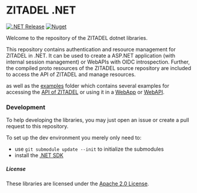 # ZITADEL .NET

[![.NET Release](https://github.com/smartive/zitadel-net/actions/workflows/dotnet-release.yml/badge.svg)](https://github.com/smartive/zitadel-net/actions/workflows/dotnet-release.yml)
[![Nuget](https://img.shields.io/nuget/v/Zitadel)](https://www.nuget.org/packages/Zitadel/)

Welcome to the repository of the ZITADEL dotnet libraries.

This repository contains authentication and resource management for ZITADEL in .NET.
It can be used to create a ASP.NET application (with internal session management)
or WebAPIs with OIDC introspection. Further, the compiled proto resources of the
ZITADEL source repository are included to access the API of ZITADEL and manage resources.

as well as the [examples](./examples) folder which contains several examples
for accessing the [API of ZITADEL](./examples/Zitadel.ApiAccess)
or using it in a [WebApp](./examples/Zitadel.AspNet.AuthN) or
[WebAPI](./examples/Zitadel.WebApi).

### Development

To help developing the libraries, you may just open an issue or create a pull request
to this repository.

To set up the dev environment you merely only need to:

- use `git submodule update --init` to initialize the submodules
- install the [.NET SDK](https://dotnet.microsoft.com/download)

##### License

These libraries are licensed under the [Apache 2.0 License](LICENSE).
